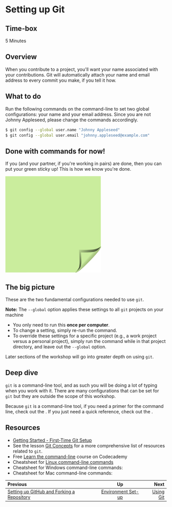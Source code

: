<!-- begin auto-generated title section -->
# Setting up Git
<!-- end auto-generated section -->


## Time-box

5 Minutes


## Overview

When you contribute to a project, you'll want your name associated with your contributions. Git will automatically attach your name and email address to every commit you make, if you tell it how.


## What to do

Run the following commands on the command-line to set two global configurations: your name and your email address. Since you are not Johnny Appleseed, please change the commands accordingly.

```bash
$ git config --global user.name "Johnny Appleseed"
$ git config --global user.email "johnny.appleseed@example.com"
```

## Done with commands for now!

If you (and your partner, if you're working in pairs) are done, then you can put your green sticky up! This is how we know you're done.

![green sticky note](images/Sticky-Note-02-Green-300px.png)

## The big picture

These are the two fundamental configurations needed to use `git`. 

**Note:** The `--global` option applies these settings to all `git` projects on your machine  
* You only need to run this **once per computer**.  
* To change a setting, simply re-run the command.  
* To override these settings for a specific project (e.g., a work project versus a personal project), simply run the command while in that project directory, and leave out the `--global` option.

Later sections of the workshop will go into greater depth on using `git`.

## Deep dive

`git` is a command-line tool, and as such you will be doing a lot of typing when you work with it. There are many configurations that can be set for `git` but they are outside the scope of this workshop. 

Because `git` is a command-line tool, if you need a primer for the command line, check out the . If you just need a quick reference, check out the .


## Resources

* [Getting Started - First-Time Git Setup](https://git-scm.com/book/en/v2/Getting-Started-First-Time-Git-Setup)
* See the lesson [Git Concepts](./git_concepts.md) for a more comprehensive list of resources related to `git`.
* Free [Learn the command-line](https://www.codecademy.com/learn/learn-the-command-line) course on Codecademy
* Cheatsheet for [Linux command-line commands](https://itsfoss.com/linux-commands-cheat-sheets/)
* Cheatsheet for Windows command-line commands: 
* Cheatsheet for Mac command-line commands:

<!-- begin auto-generated nav-links section -->
| Previous | Up | Next |
|:---------|:---:|-----:|
| [Setting up GitHub and Forking a Repository](./github_setup.md) | [Environment Set-up](./environment_overview.md) | [Using Git](./git_overview.md) |
<!-- end auto-generated section -->
